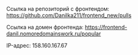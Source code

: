 Ссылка на репозиторий с фронтендом: https://github.com/Danilka211/frontend_new/pulls

Ссылка на домен фронтенда: https://frontend-danil.nomoredomainswork.ru/popular

IP-адрес: 158.160.167.67